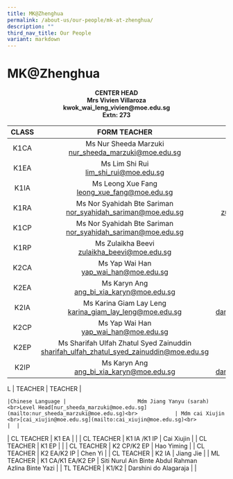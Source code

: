 ```yaml
---
title: MK@Zhenghua
permalink: /about-us/our-people/mk-at-zhenghua/
description: ""
third_nav_title: Our People
variant: markdown
---
```

# MK@Zhenghua

<center><b>CENTER HEAD<br>Mrs Vivien Villaroza<br>kwok_wai_leng_vivien@moe.edu.sg<br>Extn: 273</b></center>

| CLASS |  FORM TEACHER    |   COFORM TEACHER         |
|:-----:|:---------------:|:-----------:|
|  K1CA | Ms Nur Sheeda Marzuki <br>[nur_sheeda_marzuki@moe.edu.sg](mailto:nur_sheeda_marzuki@moe.edu.sg)<br>            | Mdm cai Xiujin <br>[cai_xiujin@moe.edu.sg](mailto:cai_xiujin@moe.edu.sg)<br>             | 
| K1EA | Ms Lim Shi Rui<br>[lim_shi_rui@moe.edu.sg](mailto:lim_shi_rui@moe.edu.sg)<br> |    Mdm Chen Yi <br> [chen_yi_b@moe.edu.sg](mailto:chen_yi_b@moe.edu.sg)
| K1IA | Ms Leong Xue Fang<br>[leong_xue_fang@moe.edu.sg](mailto:leong_xue_fang@moe.edu.sg)  |     Mdm Hao Yiming <br>   [hao_yiming@moe.edu.sg](mailto:hao_yiming@moe.edu.sg) |
| K1RA |Ms Nor Syahidah Bte Sariman<br> [nor_syahidah_sariman@moe.edu.sg](mailto:nor_syahidah_sariman@moe.edu.sg) |  Ms Zulaikha Beevi <br>              [zulaikha_beevi@moe.edu.sg](mailto:zulaikha_beevi@moe.edu.sg)|
| K1CP | Ms Nor Syahidah Bte Sariman<br> [nor_syahidah_sariman@moe.edu.sg](mailto:nor_syahidah_sariman@moe.edu.sg)  | Mdm cai Xiujin <br>[cai_xiujin@moe.edu.sg](mailto:cai_xiujin@moe.edu.sg)
| K1RP | Ms Zulaikha Beevi <br>[zulaikha_beevi@moe.edu.sg](mailto:zulaikha_beevi@moe.edu.sg) |  Mdm Chen Yi <br>[chen_yi_b@moe.edu.sg](mailto:chen_yi_b@moe.edu.sg)  |
|K2CA | Ms Yap Wai Han <br>[yap_wai_han@moe.edu.sg](mailto:yap_wai_han@moe.edu.sg)|          Mdm Jiang Yanyu (sarah) <br>[jiang_yanyu@moe.edu.sg](mailto:jiang_yanyu@moe.edu.sg) |
| K2EA | Ms Karyn Ang <br>[ang_bi_xia_karyn@moe.edu.sg](mailto:ang_bi_xia_karyn@moe.edu.sg)| Mdm Jiang Jie <br> [jiang_jie@moe.edu.sg](mailto:jiang_jie@moe.edu.sg)|
K2IA | Ms Karina Giam Lay Leng <br>[karina_giam_lay_leng@moe.edu.sg](mailto:karina_giam_lay_leng@moe.edu.sg)| Ms Darshini Alagaraja <br> [darshini_alagaraja@moe.edu.sg](mailto:darshini_alagaraja@moe.edu.sg)|
|K2CP | Ms Yap Wai Han <br>[yap_wai_han@moe.edu.sg](mailto:yap_wai_han@moe.edu.sg)| Mdm Jiang Yanyu (sarah) <br> [jiang_yanyu@moe.edu.sg](mailto:jiang_yanyu@moe.edu.sg)|
|K2EP  | Ms Sharifah Ulfah Zhatul Syed Zainuddin <br>[sharifah_ulfah_zhatul_syed_zainuddin@moe.edu.sg](mailto:sharifah_ulfah_zhatul_syed_zainuddin@moe.edu.sg)| Mdm Jiang Jie <br> [jiang_jie@moe.edu.sg](mailto:jiang_jie@moe.edu.sg)|
|K2IP | Ms Karyn Ang <br>[ang_bi_xia_karyn@moe.edu.sg](mailto:ang_bi_xia_karyn@moe.edu.sg)| Ms Darshini Alagaraja <br> [darshini_alagaraja@moe.edu.sg](mailto:darshini_alagaraja@moe.edu.sg)|



L | TEACHER | TEACHER |

	|Chinese Language |                       Mdm Jiang Yanyu (sarah) <br>Level Head[nur_sheeda_marzuki@moe.edu.sg](mailto:nur_sheeda_marzuki@moe.edu.sg)<br>            | Mdm cai Xiujin <br>[cai_xiujin@moe.edu.sg](mailto:cai_xiujin@moe.edu.sg)<br>             |  |
| CL TEACHER |  K1 EA |  |
| CL TEACHER | K1 IA /K1 IP | Cai Xiujin |
| CL TEACHER | K1 EP  |  |
| CL TEACHER |  K2 CP/K2 EP | Hao Yiming |
| CL TEACHER | K2 EA/K2 IP  | Chen Yi |
| CL TEACHER | K2 IA  | Jiang Jie |
| ML TEACHER |  K1 CA/K1 EA/K2 EP | Siti Nurul Ain Binte Abdul Rahman<br>Azlina Binte Yazi |
| TL TEACHER | K1/K2  | Darshini do Alagaraja |
|